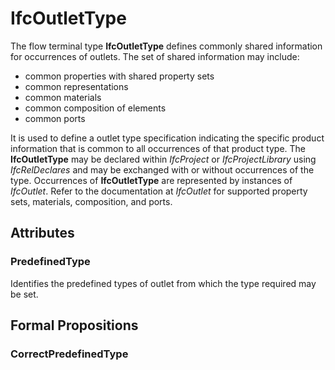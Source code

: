 # IfcOutletType

The flow terminal type **IfcOutletType** defines commonly shared information for occurrences of outlets. The set of shared information may include:

* common properties with shared property sets
* common representations
* common materials
* common composition of elements
* common ports
<!-- end of short definition -->

It is used to define a outlet type specification indicating the specific product information that is common to all occurrences of that product type. The **IfcOutletType** may be declared within _IfcProject_ or _IfcProjectLibrary_ using _IfcRelDeclares_ and may be exchanged with or without occurrences of the type. Occurrences of **IfcOutletType** are represented by instances of _IfcOutlet_. Refer to the documentation at _IfcOutlet_ for supported property sets, materials, composition, and ports.

## Attributes

### PredefinedType
Identifies the predefined types of outlet from which the type required may be set.

## Formal Propositions

### CorrectPredefinedType

